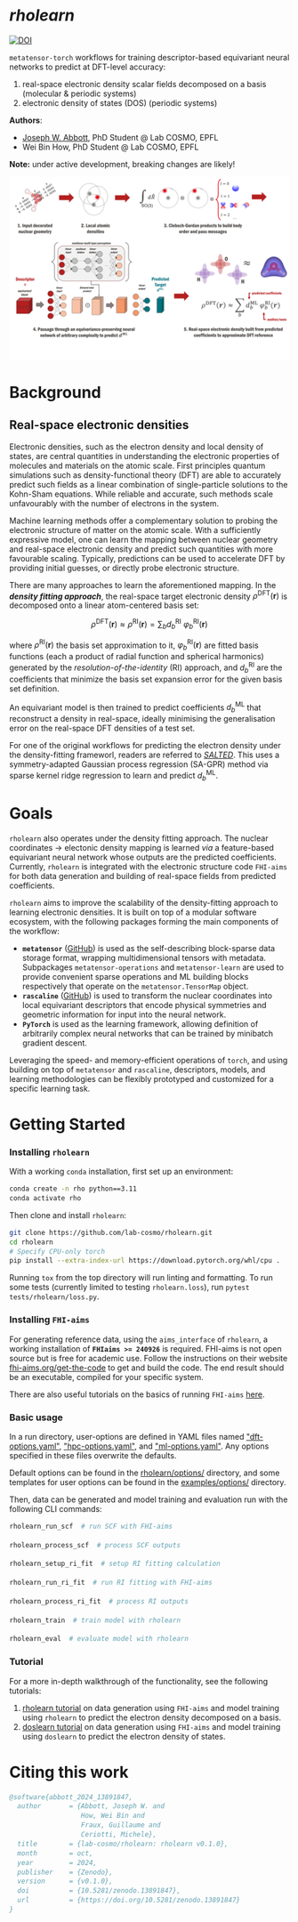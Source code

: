 # *rholearn*

[![DOI](https://zenodo.org/badge/DOI/10.5281/zenodo.13891847.svg)](https://doi.org/10.5281/zenodo.13891847)

`metatensor-torch` workflows for training descriptor-based equivariant neural networks to predict at DFT-level accuracy:

1) real-space electronic density scalar fields decomposed on a basis (molecular & periodic systems)
2) electronic density of states (DOS) (periodic systems)


**Authors**: 
* [Joseph W. Abbott](https://linktr.ee/josephabbott), PhD Student @ Lab COSMO, EPFL
* Wei Bin How, PhD Student @ Lab COSMO, EPFL

**Note:** under active development, breaking changes are likely!

![rholearn workflow summary](example/assets/rholearn.png)

# Background

## Real-space electronic densities

Electronic densities, such as the electron density and local density of states, are central quantities in understanding the electronic properties of molecules and materials on the atomic scale. First principles quantum simulations such as density-functional theory (DFT) are able to accurately predict such fields as a linear combination of single-particle solutions to the Kohn-Sham equations. While reliable and accurate, such methods scale unfavourably with the number of electrons in the system. 

Machine learning methods offer a complementary solution to probing the electronic structure of matter on the atomic scale. With a sufficiently expressive model, one can learn the mapping between nuclear geometry and real-space electronic density and predict such quantities with more favourable scaling. Typically, predictions can be used to accelerate DFT by providing initial guesses, or directly probe electronic structure.

There are many approaches to learn the aforementioned mapping. In the ***density fitting approach***, the real-space target electronic density $\rho^{\text{DFT}}(\mathbf{r})$ is decomposed onto a linear atom-centered basis set:

$$
\rho^{\text{DFT}}(\mathbf{r}) \approx \rho^{\text{RI}}(\mathbf{r}) = \sum_{b} d_b^{\text{RI}} \ \varphi_b^{\text{RI}}(\mathbf{r})
$$

where $\rho^{\text{RI}}(\mathbf{r})$ the basis set approximation to it, $\varphi_b^{\text{RI}}(\mathbf{r})$ are fitted basis functions (each a product of radial function and spherical harmonics) generated by the *resolution-of-the-identity* (RI) approach, and $d_b^{\text{RI}}$ are the coefficients that minimize the basis set expansion error for the given basis set definition.

An equivariant model is then trained to predict coefficients $d_b^{\text{ML}}$ that reconstruct a density in real-space, ideally minimising the generalisation error on the real-space DFT densities of a test set.

For one of the original workflows for predicting the electron density under the density-fitting frameworl, readers are referred to [*SALTED*](https://github.com/andreagrisafi/SALTED). This uses a symmetry-adapted Gaussian process regression (SA-GPR) method via sparse kernel ridge regression to learn and predict $d_b^{\text{ML}}$.

# Goals

`rholearn` also operates under the density fitting approach. The nuclear coordinates $\to$ electonic density mapping is learned *via* a feature-based equivariant neural network whose outputs are the predicted coefficients. Currently, `rholearn` is integrated with the electronic structure code `FHI-aims` for both data generation and building of real-space fields from predicted coefficients.

`rholearn` aims to improve the scalability of the density-fitting approach to learning electronic densities. It is built on top of a modular software ecosystem, with the following packages forming the main components of the workflow:

* **`metatensor`** ([GitHub](https://github.com/lab-cosmo/metatensor)) is used as the self-describing block-sparse data storage format, wrapping multidimensional tensors with metadata. Subpackages `metatensor-operations` and `metatensor-learn` are used to provide convenient sparse operations and ML building blocks respectively that operate on the `metatensor.TensorMap` object.
* **`rascaline`** ([GitHub](https://github.com/luthaf/rascaline)) is used to transform the nuclear coordinates into local equivariant descriptors that encode physical symmetries and geometric information for input into the neural network.
* **`PyTorch`** is used as the learning framework, allowing definition of arbitrarily complex neural networks that can be trained by minibatch gradient descent.

Leveraging the speed- and memory-efficient operations of `torch`, and using building on top of `metatensor` and `rascaline`, descriptors, models, and learning methodologies can be flexibly prototyped and customized for a specific learning task.


# Getting Started

### Installing `rholearn`

With a working `conda` installation, first set up an environment:
```bash
conda create -n rho python==3.11
conda activate rho
```
Then clone and install `rholearn`:
```bash
git clone https://github.com/lab-cosmo/rholearn.git
cd rholearn
# Specify CPU-only torch
pip install --extra-index-url https://download.pytorch.org/whl/cpu .
```

Running `tox` from the top directory will run linting and formatting.
To run some tests (currently limited to testing `rholearn.loss`), run `pytest tests/rholearn/loss.py`.

### Installing `FHI-aims`

For generating reference data, using the `aims_interface` of `rholearn`, a working installation of **`FHIaims >= 240926`** is required. FHI-aims is not open source but is free for academic use. Follow the instructions on their website [fhi-aims.org/get-the-code](https://fhi-aims.org/get-the-code/) to get and build the code. The end result should be an executable, compiled for your specific system.

There are also useful tutorials on the basics of running `FHI-aims` [here](https://fhi-aims-club.gitlab.io/tutorials/basics-of-running-fhi-aims/).


### Basic usage

In a run directory, user-options are defined in YAML files named ["dft-options.yaml"](example/options/dft-options.yaml), ["hpc-options.yaml"](example/options/hpc-options.yaml), and ["ml-options.yaml"](example/options/ml-options.yaml). Any options specified in these files overwrite the defaults.

Default options can be found in the [rholearn/options/](rholearn/options) directory, and some templates for user options can be found in the [examples/options/](example/options) directory.

Then, data can be generated and model training and evaluation run with the following CLI commands:

```bash
rholearn_run_scf  # run SCF with FHI-aims

rholearn_process_scf  # process SCF outputs

rholearn_setup_ri_fit  # setup RI fitting calculation

rholearn_run_ri_fit  # run RI fitting with FHI-aims

rholearn_process_ri_fit  # process RI outputs

rholearn_train  # train model with rholearn

rholearn_eval  # evaluate model with rholearn
```

### Tutorial 

For a more in-depth walkthrough of the functionality, see the following tutorials:

1. [rholearn tutorial](example/rholearn-aims-tutorial/README.md) on data generation using `FHI-aims` and model training using `rholearn` to predict the electron density decomposed on a basis.
2. [doslearn tutorial](example/doslearn-aims-tutorial/README.md) on data generation using `FHI-aims` and model training using `doslearn` to predict the electron density of states.


# Citing this work

```bib
@software{abbott_2024_13891847,
  author       = {Abbott, Joseph W. and
                  How, Wei Bin and
                  Fraux, Guillaume and
                  Ceriotti, Michele},
  title        = {lab-cosmo/rholearn: rholearn v0.1.0},
  month        = oct,
  year         = 2024,
  publisher    = {Zenodo},
  version      = {v0.1.0},
  doi          = {10.5281/zenodo.13891847},
  url          = {https://doi.org/10.5281/zenodo.13891847}
}
```
